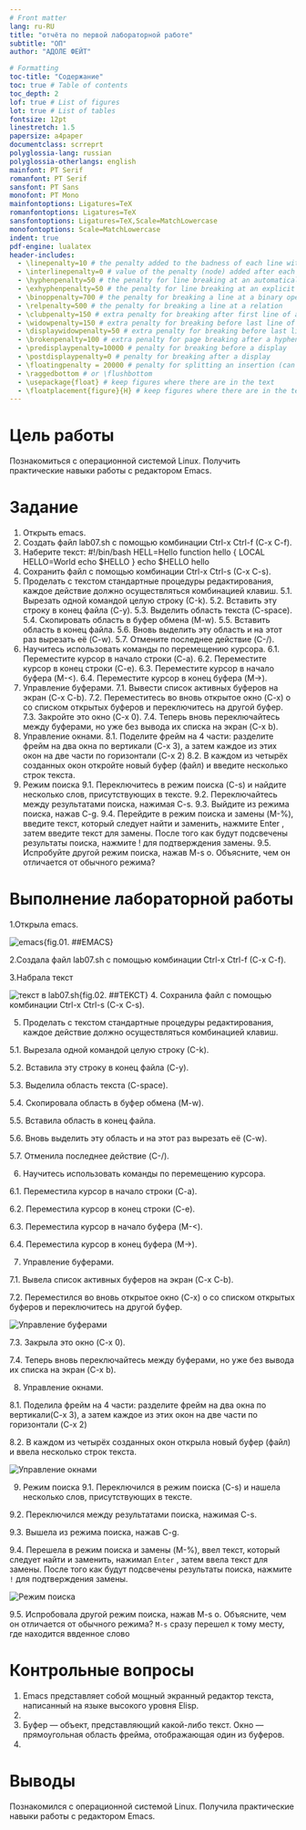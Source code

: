 ```yaml
---
# Front matter
lang: ru-RU
title: "отчёта по первой лабораторной работе"
subtitle: "ОП"
author: "АДОЛЕ ФЕЙТ"

# Formatting
toc-title: "Содержание"
toc: true # Table of contents
toc_depth: 2
lof: true # List of figures
lot: true # List of tables
fontsize: 12pt
linestretch: 1.5
papersize: a4paper
documentclass: scrreprt
polyglossia-lang: russian
polyglossia-otherlangs: english
mainfont: PT Serif
romanfont: PT Serif
sansfont: PT Sans
monofont: PT Mono
mainfontoptions: Ligatures=TeX
romanfontoptions: Ligatures=TeX
sansfontoptions: Ligatures=TeX,Scale=MatchLowercase
monofontoptions: Scale=MatchLowercase
indent: true
pdf-engine: lualatex
header-includes:
  - \linepenalty=10 # the penalty added to the badness of each line within a paragraph (no associated penalty node) Increasing the value makes tex try to have fewer lines in the paragraph.
  - \interlinepenalty=0 # value of the penalty (node) added after each line of a paragraph.
  - \hyphenpenalty=50 # the penalty for line breaking at an automatically inserted hyphen
  - \exhyphenpenalty=50 # the penalty for line breaking at an explicit hyphen
  - \binoppenalty=700 # the penalty for breaking a line at a binary operator
  - \relpenalty=500 # the penalty for breaking a line at a relation
  - \clubpenalty=150 # extra penalty for breaking after first line of a paragraph
  - \widowpenalty=150 # extra penalty for breaking before last line of a paragraph
  - \displaywidowpenalty=50 # extra penalty for breaking before last line before a display math
  - \brokenpenalty=100 # extra penalty for page breaking after a hyphenated line
  - \predisplaypenalty=10000 # penalty for breaking before a display
  - \postdisplaypenalty=0 # penalty for breaking after a display
  - \floatingpenalty = 20000 # penalty for splitting an insertion (can only be split footnote in standard LaTeX)
  - \raggedbottom # or \flushbottom
  - \usepackage{float} # keep figures where there are in the text
  - \floatplacement{figure}{H} # keep figures where there are in the text
---
```


# Цель работы

Познакомиться с операционной системой Linux. Получить практические навыки работы с редактором Emacs.


# Задание

1. Открыть emacs.
2. Создать файл lab07.sh с помощью комбинации Ctrl-x Ctrl-f (C-x C-f).
3. Наберите текст:
#!/bin/bash
HELL=Hello
function hello {
LOCAL HELLO=World
echo $HELLO
}
echo $HELLO
hello
4. Сохранить файл с помощью комбинации Ctrl-x Ctrl-s (C-x C-s).
5. Проделать с текстом стандартные процедуры редактирования, каждое действие
должно осуществляться комбинацией клавиш.
5.1. Вырезать одной командой целую строку (С-k).
5.2. Вставить эту строку в конец файла (C-y).
5.3. Выделить область текста (C-space).
5.4. Скопировать область в буфер обмена (M-w).
5.5. Вставить область в конец файла.
5.6. Вновь выделить эту область и на этот раз вырезать её (C-w).
5.7. Отмените последнее действие (C-/).
6. Научитесь использовать команды по перемещению курсора.
6.1. Переместите курсор в начало строки (C-a).
6.2. Переместите курсор в конец строки (C-e).
6.3. Переместите курсор в начало буфера (M-<).
6.4. Переместите курсор в конец буфера (M->).
7. Управление буферами.
7.1. Вывести список активных буферов на экран (C-x C-b).
7.2. Переместитесь во вновь открытое окно (C-x) o со списком открытых буферов и переключитесь на другой буфер.
7.3. Закройте это окно (C-x 0).
7.4. Теперь вновь переключайтесь между буферами, но уже без вывода их списка
на экран (C-x b).
8. Управление окнами.
8.1. Поделите фрейм на 4 части: разделите фрейм на два окна по вертикали
(C-x 3), а затем каждое из этих окон на две части по горизонтали (C-x 2)
8.2. В каждом из четырёх созданных окон откройте новый буфер (файл) и введите несколько строк текста.
9. Режим поиска
9.1. Переключитесь в режим поиска (C-s) и найдите несколько слов, присутствующих в тексте.
9.2. Переключайтесь между результатами поиска, нажимая C-s.
9.3. Выйдите из режима поиска, нажав C-g.
9.4. Перейдите в режим поиска и замены (M-%), введите текст, который следует
найти и заменить, нажмите Enter , затем введите текст для замены. После того как будут подсвечены результаты поиска, нажмите ! для подтверждения
замены.
9.5. Испробуйте другой режим поиска, нажав M-s o. Объясните, чем он отличается от обычного режима?

# Выполнение лабораторной работы

1.Открылa emacs.

![emacs](image/10.1.jpg){fig.01. ##EMACS}

2.Создалa файл lab07.sh с помощью комбинации Ctrl-x Ctrl-f (C-x C-f).

3.Набралa текст

![текст в lab07.sh](image/10.2.jpg){fig.02. ##TEKCT}
4. Сохранилa файл с помощью комбинации Ctrl-x Ctrl-s (C-x C-s).

5. Проделать с текстом стандартные процедуры редактирования, каждое действие должно осуществляться комбинацией клавиш.

5.1. Вырезалa одной командой целую строку (С-k).

5.2. Вставилa эту строку в конец файла (C-y).

5.3. Выделилa область текста (C-space).

5.4. Скопировалa область в буфер обмена (M-w).

5.5. Вставилa область в конец файла.

5.6. Вновь выделить эту область и на этот раз вырезать её (C-w).

5.7. Отменилa последнее действие (C-/).

6. Научитесь использовать команды по перемещению курсора.

6.1. Переместилa курсор в начало строки (C-a).

6.2. Переместилa курсор в конец строки (C-e).

6.3. Переместилa курсор в начало буфера (M-<).

6.4. Переместилa курсор в конец буфера (M->).

7. Управление буферами.

7.1. Вывелa список активных буферов на экран (C-x C-b).

7.2. Переместился во вновь открытое окно (C-x) o со списком открытых буферов и переключитесь на другой буфер.

![Управление буферами](image/10.3.jpg)

7.3. Закрылa это окно (C-x 0).

7.4. Теперь вновь переключайтесь между буферами, но уже без вывода их списка на экран (C-x b).

8. Управление окнами.

8.1. Поделилa фрейм на 4 части: разделите фрейм на два окна по вертикали(C-x 3), а затем каждое из этих окон на две части по горизонтали (C-x 2)

8.2. В каждом из четырёх созданных окон открылa новый буфер (файл) и ввелa несколько строк текста.

![Управление окнами](image/10.4.jpg)

9. Режим поиска
9.1. Переключился в режим поиска (C-s) и нашелa несколько слов, присутствующих в тексте.

9.2. Переключился между результатами поиска, нажимая C-s.

9.3. Вышелa из режима поиска, нажав C-g.

9.4. Перешелa в режим поиска и замены (M-%), ввел текст, который следует найти и заменить, нажимал ``Enter`` , затем ввелa текст для замены. После того как будут подсвечены результаты поиска, нажмите ``!`` для подтверждения замены.

![Режим поиска](image/10.5.jpg)

9.5. Испробовалa другой режим поиска, нажав M-s o. Объясните, чем он отличается от обычного режима?
``M-s`` сразу перешел к тому месту, где находится ввденное слово
# Контрольные вопросы

1. Emacs представляет собой мощный экранный редактор текста, написанный на языке высокого уровня Elisp.
2. 
3. Буфер — объект, представляющий какой-либо текст.
	Окно — прямоугольная область фрейма, отображающая один из буферов.
4. 
# Выводы

Познакомился с операционной системой Linux. Получилa практические навыки работы с редактором Emacs.


